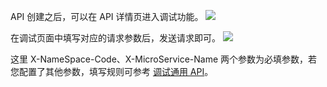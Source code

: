 API 创建之后，可以在 API 详情页进入调试功能。
![](https://main.qcloudimg.com/raw/29c129359592b0fb700a1ab157dcd6ff.png)

在调试页面中填写对应的请求参数后，发送请求即可。
![](https://main.qcloudimg.com/raw/94e4f9329c7102475cec7d03bf8e17b2.png)

这里 X-NameSpace-Code、X-MicroService-Name 两个参数为必填参数，若您配置了其他参数，填写规则可参考 [调试通用 API](https://intl.cloud.tencent.com/document/product/628/12005)。  
